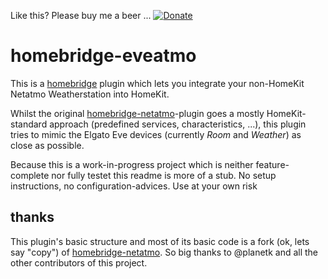 Like this? Please buy me a beer ...
[![Donate](https://img.shields.io/badge/Donate-PayPal-blue.svg)](https://www.paypal.me/skroll)

# homebridge-eveatmo

This is a [homebridge](https://github.com/nfarina/homebridge) plugin which lets you integrate your non-HomeKit Netatmo Weatherstation into HomeKit.

Whilst the original [homebridge-netatmo](https://github.com/planetk/homebridge-netatmo)-plugin goes a mostly HomeKit-standard approach (predefined services, characteristics, ...), this plugin tries to mimic the Elgato Eve devices (currently *Room* and *Weather*) as close as possible. 

Because this is a work-in-progress project which is neither feature-complete nor fully testet this readme is more of a stub. No setup instructions, no configuration-advices. Use at your own risk

## thanks

This plugin's basic structure and most of its basic code is a fork (ok, lets say "copy") of [homebridge-netatmo](https://github.com/planetk/homebridge-netatmo). So big thanks to @planetk and all the other contributors of this project. 

